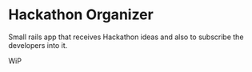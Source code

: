 # Hackathon Organizer

Small rails app that receives Hackathon ideas and also to subscribe the developers into it.

WiP
